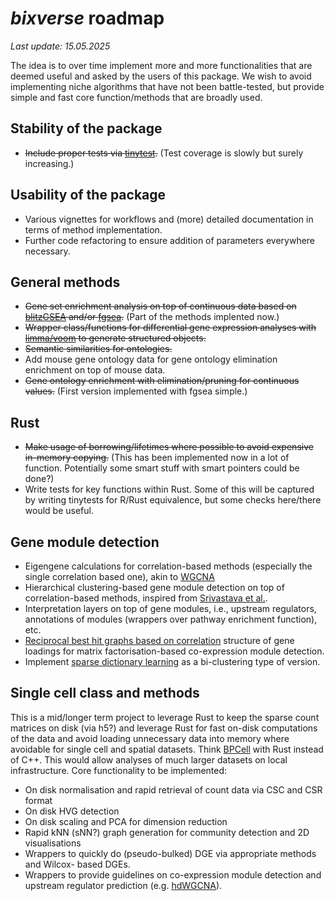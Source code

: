 # *bixverse* roadmap

*Last update: 15.05.2025* </br>

The idea is to over time implement more and more functionalities that are deemed
useful and asked by the users of this package. We wish to avoid implementing
niche algorithms that have not been battle-tested, but provide simple and fast
core function/methods that are broadly used.

## Stability of the package

- ~~Include proper tests via [tinytest](https://github.com/markvanderloo/tinytest/tree/master).~~
(Test coverage is slowly but surely increasing.)

## Usability of the package

- Various vignettes for workflows and (more) detailed documentation in terms of 
method implementation.
- Further code refactoring to ensure addition of parameters everywhere necessary.

## General methods

- ~~Gene set enrichment analysis on top of continuous data based on 
[blitzGSEA](https://academic.oup.com/bioinformatics/article/38/8/2356/6526383) 
and/or [fgsea](https://www.biorxiv.org/content/10.1101/060012v3).~~ (Part of
the methods implented now.)
- ~~Wrapper class/functions for differential gene expression analyses with 
[limma/voom](https://genomebiology.biomedcentral.com/articles/10.1186/gb-2014-15-2-r29)
to generate structured objects.~~
- ~~Semantic similarities for ontologies.~~
- Add mouse gene ontology data for gene ontology elimination enrichment on top
of mouse data.
- ~~Gene ontology enrichment with elimination/pruning for continuous values.~~ 
(First version implemented with fgsea simple.)

## Rust

- ~~Make usage of borrowing/lifetimes where possible to avoid expensive 
in-memory copying.~~ (This has been implemented now in a lot of function.
Potentially some smart stuff with smart pointers could be done?)
- Write tests for key functions within Rust. Some of this will be captured by
writing tinytests for R/Rust equivalence, but some checks here/there would be 
useful.

## Gene module detection

- Eigengene calculations for correlation-based methods (especially the single
correlation based one), akin to [WGCNA](https://bmcbioinformatics.biomedcentral.com/articles/10.1186/1471-2105-9-559)
- Hierarchical clustering-based gene module detection on top of correlation-based
methods, inspired from [Srivastava et al.](https://www.nature.com/articles/s41467-018-06008-4).
- Interpretation layers on top of gene modules, i.e., upstream regulators, 
annotations of modules (wrappers over pathway enrichment function), etc.
- [Reciprocal best hit graphs based on correlation](https://academic.oup.com/bioinformatics/article/35/21/4307/5426054) 
structure of gene loadings for matrix factorisation-based co-expression module detection.
- Implement [sparse dictionary learning](https://pubmed.ncbi.nlm.nih.gov/35085500/)
as a bi-clustering type of version.

## Single cell class and methods 

This is a mid/longer term project to leverage Rust to keep the sparse count matrices
on disk (via h5?) and leverage Rust for fast on-disk computations of the data 
and avoid loading unnecessary data into memory where avoidable for single cell
and spatial datasets. Think  [BPCell](https://bnprks.github.io/BPCells/index.html) 
with Rust instead of C++. This would allow analyses of much larger datasets on 
local infrastructure. Core functionality to be implemented:

- On disk normalisation and rapid retrieval of count data via CSC and CSR format
- On disk HVG detection
- On disk scaling and PCA for dimension reduction
- Rapid kNN (sNN?) graph generation for community detection and 2D visualisations
- Wrappers to quickly do (pseudo-bulked) DGE via appropriate methods and Wilcox-
based DGEs.
- Wrappers to provide guidelines on co-expression module detection and upstream
regulator prediction (e.g. [hdWGCNA](https://smorabit.github.io/hdWGCNA)).
